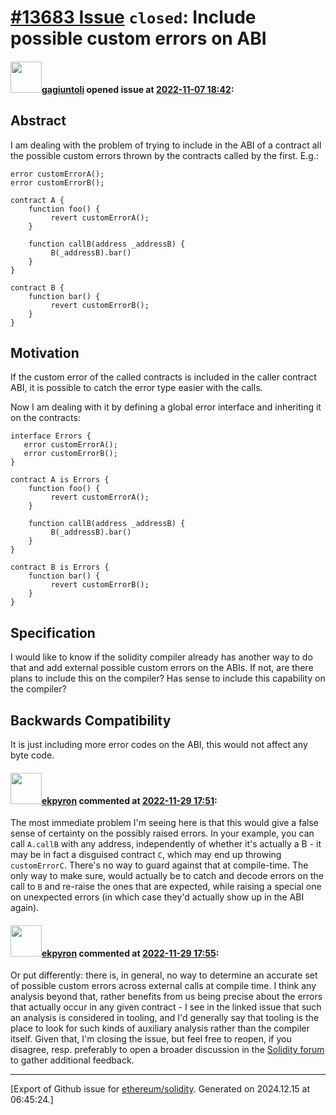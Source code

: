 # [\#13683 Issue](https://github.com/ethereum/solidity/issues/13683) `closed`: Include possible custom errors on ABI

#### <img src="https://avatars.githubusercontent.com/u/25662036?u=29ed1389c5576cec354a27be87706b8aac52e515&v=4" width="50">[gagiuntoli](https://github.com/gagiuntoli) opened issue at [2022-11-07 18:42](https://github.com/ethereum/solidity/issues/13683):


## Abstract

I am dealing with the problem of trying to include in the ABI of a contract all the possible custom errors thrown by the contracts called by the first. E.g.:

```solidity
error customErrorA();
error customErrorB();

contract A {
    function foo() {
         revert customErrorA();
    }

    function callB(address _addressB) {
         B(_addressB).bar()
    }
}

contract B {
    function bar() {
         revert customErrorB();
    }
}
```
 
## Motivation

If the custom error of the called contracts is included in the caller contract ABI, it is possible to catch the error type easier with the calls.

Now I am dealing with it by defining a global error interface and inheriting it on the contracts:

```solidity
interface Errors {
   error customErrorA();
   error customErrorB();
}

contract A is Errors {
    function foo() {
         revert customErrorA();
    }

    function callB(address _addressB) {
         B(_addressB).bar()
    }
}

contract B is Errors {
    function bar() {
         revert customErrorB();
    }
}
```

## Specification

I would like to know if the solidity compiler already has another way to do that and add external possible custom errors on the ABIs. If not, are there plans to include this on the compiler? Has sense to include this capability on the compiler?

## Backwards Compatibility

It is just including more error codes on the ABI, this would not affect any byte code.

#### <img src="https://avatars.githubusercontent.com/u/1347491?v=4" width="50">[ekpyron](https://github.com/ekpyron) commented at [2022-11-29 17:51](https://github.com/ethereum/solidity/issues/13683#issuecomment-1331056988):

The most immediate problem I'm seeing here is that this would give a false sense of certainty on the possibly raised errors.
In your example, you can call ``A.callB`` with any address, independently of whether it's actually a B - it may be in fact a disguised contract ``C``, which may end up throwing ``customErrorC``. There's no way to guard against that at compile-time. The only way to make sure, would actually be to catch and decode errors on the call to ``B`` and re-raise the ones that are expected, while raising a special one on unexpected errors (in which case they'd actually show up in the ABI again).

#### <img src="https://avatars.githubusercontent.com/u/1347491?v=4" width="50">[ekpyron](https://github.com/ekpyron) commented at [2022-11-29 17:55](https://github.com/ethereum/solidity/issues/13683#issuecomment-1331067546):

Or put differently: there is, in general, no way to determine an accurate set of possible custom errors across external calls at compile time. I think any analysis beyond that, rather benefits from us being precise about the errors that actually occur in any given contract - I see in the linked issue that such an analysis is considered in tooling, and I'd generally say that tooling is the place to look for such kinds of auxiliary analysis rather than the compiler itself. Given that, I'm closing the issue, but feel free to reopen, if you disagree, resp. preferably to open a broader discussion in the [Solidity forum](https://forum.soliditylang.org/) to gather additional feedback.


-------------------------------------------------------------------------------



[Export of Github issue for [ethereum/solidity](https://github.com/ethereum/solidity). Generated on 2024.12.15 at 06:45:24.]
